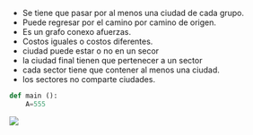 
- Se tiene que pasar por al menos una ciudad de cada grupo.
- Puede regresar por el camino por camino de origen.
- Es un grafo conexo afuerzas.
- Costos iguales o costos diferentes.
- ciudad puede estar o no en un secor
- la ciudad final tienen que pertenecer a un sector
- cada sector tiene que contener al menos una ciudad.
- los sectores no comparte ciudades.

```python
def main ():
    A=555
```

![](C:/Users/vaito/Desktop/RAYON.png)
